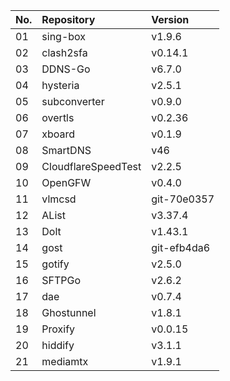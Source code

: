 | No. | Repository | Version |
| --- | :--------- | :------ |
| 01 | sing-box | v1.9.6 |
| 02 | clash2sfa | v0.14.1 |
| 03 | DDNS-Go | v6.7.0 |
| 04 | hysteria | v2.5.1 |
| 05 | subconverter | v0.9.0 |
| 06 | overtls | v0.2.36 |
| 07 | xboard | v0.1.9 |
| 08 | SmartDNS | v46 |
| 09 | CloudflareSpeedTest | v2.2.5 |
| 10 | OpenGFW | v0.4.0 |
| 11 | vlmcsd | git-70e0357 |
| 12 | AList | v3.37.4 |
| 13 | Dolt | v1.43.1 |
| 14 | gost | git-efb4da6 |
| 15 | gotify | v2.5.0 |
| 16 | SFTPGo | v2.6.2 |
| 17 | dae | v0.7.4 |
| 18 | Ghostunnel | v1.8.1 |
| 19 | Proxify | v0.0.15 |
| 20 | hiddify | v3.1.1 |
| 21 | mediamtx | v1.9.1 |
